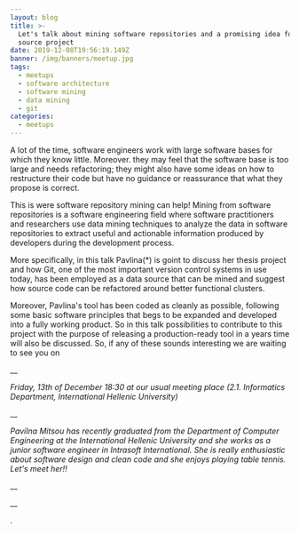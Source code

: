 ```yaml
---
layout: blog
title: >-
  Let's talk about mining software repositories and a promising idea for an open
  source project
date: 2019-12-08T19:56:19.149Z
banner: /img/banners/meetup.jpg
tags:
  - meetups
  - software architecture
  - software mining
  - data mining
  - git
categories:
  - meetups
---
```

A lot of the time, software engineers work with large software bases for which they know little. Moreover.  they may feel that the software base is too large and needs refactoring; they might also have some ideas on how to restructure their code but have no guidance or reassurance that what they propose is correct.

This is were software repository mining can help! Mining from software repositories is a software engineering field where software practitioners and researchers use data mining techniques to analyze the data in software repositories to extract useful and actionable information produced by developers during the development process. 

More specifically, in this talk Pavlina(*) is goint to discuss her thesis project and how Git, one of the most important version control systems in use today, has been employed as a data source that can be mined and suggest how  source code can be refactored around better functional clusters. 

Moreover, Pavlina's tool  has been coded as cleanly as possible, following some basic software principles that begs to be expanded and developed into a fully working product.  So in this talk  possibilities to contribute to this project with the purpose of releasing a production-ready tool in a years time will also be discussed. So, if any of these sounds interesting  we are waiting to see you on

__

_Friday, 13th of December 18:30 at our usual meeting place (2.1. Informatics Department, International Hellenic University)_

__

_Pavilna Mitsou has recently graduated from the Department of Computer Engineering at the International Hellenic University and she works as a junior software engineer in Intrasoft International. She is really enthusiastic about software design and clean code and she enjoys playing table tennis. Let's meet her!!_

__

__





.
